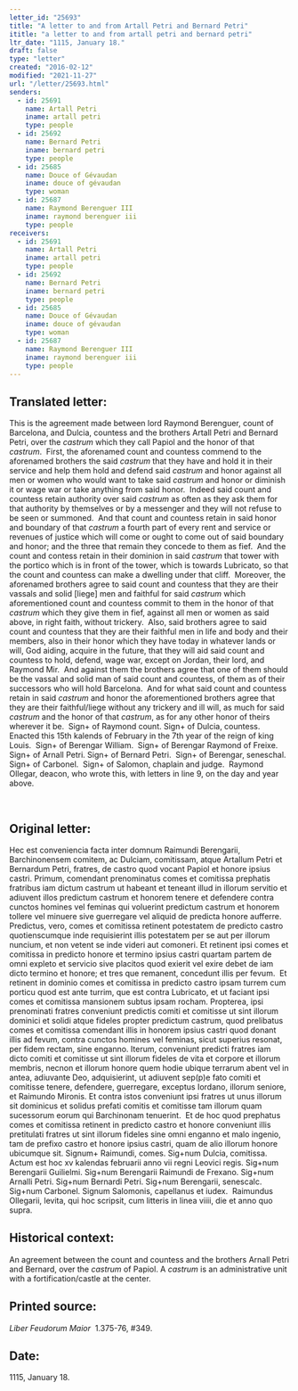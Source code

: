 ```yaml
---
letter_id: "25693"
title: "A letter to and from Artall Petri and Bernard Petri"
ititle: "a letter to and from artall petri and bernard petri"
ltr_date: "1115, January 18."
draft: false
type: "letter"
created: "2016-02-12"
modified: "2021-11-27"
url: "/letter/25693.html"
senders:
  - id: 25691
    name: Artall Petri 
    iname: artall petri 
    type: people
  - id: 25692
    name: Bernard Petri
    iname: bernard petri
    type: people
  - id: 25685
    name: Douce of Gévaudan
    iname: douce of gévaudan
    type: woman
  - id: 25687
    name: Raymond Berenguer III
    iname: raymond berenguer iii
    type: people
receivers:
  - id: 25691
    name: Artall Petri 
    iname: artall petri 
    type: people
  - id: 25692
    name: Bernard Petri
    iname: bernard petri
    type: people
  - id: 25685
    name: Douce of Gévaudan
    iname: douce of gévaudan
    type: woman
  - id: 25687
    name: Raymond Berenguer III
    iname: raymond berenguer iii
    type: people
---
```

<h2> Translated letter:</h2><p>This is the agreement made between lord Raymond Berenguer, count of Barcelona, and Dulcia, countess and the brothers Artall Petri and Bernard Petri, over the <i>castrum</i> which they call Papiol and the honor of that <i>castrum</i>.&nbsp; First, the aforenamed count and countess commend to the aforenamed brothers the said <i>castrum </i>that they have and hold it in their service and help them hold and defend said <i>castrum</i> and honor against all men or women who would want to take said <i>castrum </i>and honor or diminish it or wage war or take anything from said honor.&nbsp; Indeed said count and countess retain authority over said <i>castrum</i> as often as they ask them for that authority by themselves or by a messenger and they will not refuse to be seen or summoned.&nbsp; And that count and countess retain in said honor and boundary of that <i>castrum</i> a fourth part of every rent and service or revenues of justice which will come or ought to come out of said boundary and honor; and the three that remain they concede to them as fief.&nbsp; And the count and contess retain in their dominion in said <i>castrum</i> that tower with the portico which is in front of the tower, which is towards Lubricato, so that the count and countess can make a dwelling under that cliff.&nbsp; Moreover, the aforenamed brothers agree to said count and countess that they are their vassals and solid [liege] men and faithful for said <i>castrum</i> which aforementioned count and countess commit to them in the honor of that <i>castrum </i>which they give them in fief, against all men or women as said above, in right faith, without trickery.&nbsp; Also, said brothers agree to said count and countess that they are their faithful men in life and body and their members, also in their honor which they have today in whatever lands or will, God aiding, acquire in the future, that they will aid said count and countess to hold, defend, wage war, except on Jordan, their lord, and Raymond Mir.&nbsp; And against them the brothers agree that one of them should be the vassal and solid man of said count and countess, of them as of their successors who will hold Barcelona.&nbsp; And for what said count and countess retain in said <i>castrum</i> and honor the aforementioned brothers agree that they are their faithful/liege without any trickery and ill will, as much for said <i>castrum</i> and the honor of that <i>castrum</i>, as for any other honor of theirs wherever it be.&nbsp; Sign+ of Raymond count. Sign+ of Dulcia, countess.&nbsp; Enacted this 15th kalends of February in the 7th year of the reign of king Louis.&nbsp; Sign+ of Berengar William.&nbsp; Sign+ of Berengar Raymond of Freixe.&nbsp; Sign+ of Arnall Petri. Sign+ of Bernard Petri. &nbsp;Sign+ of Berengar, seneschal.&nbsp; Sign+ of Carbonel.&nbsp; Sign+ of Salomon, chaplain and judge.&nbsp; Raymond Ollegar, deacon, who wrote this, with letters in line 9, on the day and year above.&nbsp;</p><p>&nbsp;</p><h2 class="mt-4"> Original letter:</h2><p>Hec est conveniencia facta inter domnum Raimundi Berengarii, Barchinonensem comitem, ac Dulciam, comitissam, atque Artallum Petri et Bernardum Petri, fratres, de castro quod vocant Papiol et honore ipsius castri. Primum, comendant prenominatus comes et comitissa prephatis fratribus iam dictum castrum ut habeant et teneant illud in illorum servitio et adiuvent illos predictum castrum et honorem tenere et defendere contra cunctos homines vel feminas qui voluerint predictum castrum et honorem tollere vel minuere sive guerregare vel aliquid de predicta honore aufferre. Predictus, vero, comes et comitissa retinent potestatem de predicto castro quotienscumque inde requisierint illis potestatem per se aut per illorum nuncium, et non vetent se inde videri aut comoneri. Et retinent ipsi comes et comitissa in predicto honore et termino ipsius castri quartam partem de omni expleto et servicio sive placitos quod exierit vel exire debet de iam dicto termino et honore; et tres que remanent, concedunt illis per fevum. &nbsp;Et retinent in dominio comes et comitissa in predicto castro ipsam turrem cum porticu quod est ante turrim, que est contra Lubricato, et ut faciant ipsi comes et comitissa mansionem subtus ipsam rocham. Propterea, ipsi prenominati fratres conveniunt pre­dictis comiti et comitisse ut sint illorum dominici et solidi atque fideles propter predictum castrum, quod prelibatus comes et comitissa comen­dant illis in honorem ipsius castri quod donant illis ad fevum, contra cunctos homines vel feminas, sicut superius resonat, per fidem rectam, sine enganno. Iterum, conveniunt predicti fratres iam dicto comiti et comitisse ut sint illorum fideles de vita et corpore et illorum membris, necnon et illorum honore quem hodie ubique terrarum abent vel in antea, adiuvante Deo, adquisierint, ut adiuvent sep(p)e fato comiti et comitisse tenere, defendere, guerregare, exceptus Iordano, illorum seniore, et Raimundo Mironis. Et contra istos conveniunt ipsi fratres ut unus illorum sit dominicus et solidus prefati comitis et comitisse tam illorum quam sucessorum eorum qui Barchinonam tenuerint.&nbsp; Et de hoc quod prephatus comes et comitissa retinent in predicto castro et honore conveniunt illis pretitulati fratres ut sint illorum fideles sine omni enganno et malo ingenio, tam de prefixo castro et honore ipsius castri, quam de alio illorum honore ubicumque sit. Signum+ Raimundi, comes. Sig+num Dulcia, comitissa. Actum est hoc xv kalendas februarii anno vii regni Leovici regis. Sig+num Berengarii Guilielmi. Sig+num Berengarii Raimundi de Frexano. Sig+num Arnalli Petri. Sig+num Bernardi Petri. Sig+num Berengarii, senescalc. Sig+num Carbonel. Signum Salomonis, capellanus et iudex. &nbsp;Raimundus Ollegarii, levita, qui hoc scripsit, cum litteris in linea viiii, die et anno quo supra.</p><h2 class="mt-4"> Historical context:</h2><p>An agreement between the count and countess and the brothers Arnall Petri and Bernard, over the <i>castrum</i> of Papiol. A <i>castrum</i> is an administrative unit with a fortification/castle at the center.</p><h2 class="mt-4"> Printed source:</h2><p><em>Liber Feudorum Maior</em> &nbsp;1.375-76, #349.&nbsp;&nbsp;</p><h2 class="mt-4"> Date:</h2>1115, January 18.